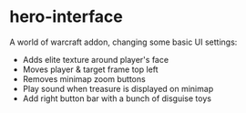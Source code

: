 # hero-interface

A world of warcraft addon, changing some basic UI settings:

- Adds elite texture around player's face
- Moves player & target frame top left
- Removes minimap zoom buttons
- Play sound when treasure is displayed on minimap
- Add right button bar with a bunch of disguise toys
